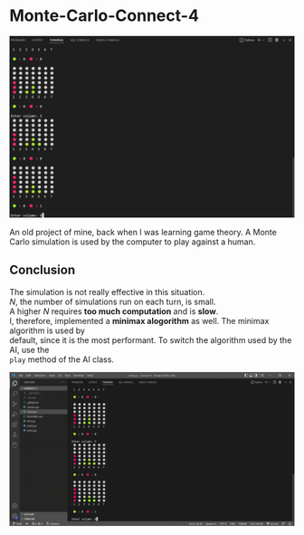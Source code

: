 # Monte-Carlo-Connect-4

<img src="screenshots/first.png">

An old project of mine, back when I was learning game theory. A Monte Carlo simulation is used by the computer to play against a human.



## Conclusion
The simulation is not really effective in this situation. <br>
*N*, the number of simulations run on each turn, is small. <br>
A higher *N* requires **too much computation** and is **slow**.<br>
I, therefore, implemented a **minimax alogorithm** as well. The minimax algorithm is used by <br>default, since it is the most performant. To switch the algorithm used by the AI, use the <br><code>play</code>
method of the AI class.

<img src="screenshots/animation.gif">


